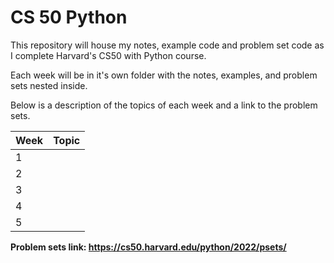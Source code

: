 # CS 50 Python
This repository will house my notes, example code and problem set code as I complete Harvard's CS50 with Python course.

Each week will be in it's own folder with the notes, examples, and problem sets nested inside.

Below is a description of the topics of each week and a link to the problem sets.

|Week|Topic|
|----|-----|
|1| | [Functions & Variables](https://github.com/r0hankrishnan/cs-50-python/tree/main/lecture-0) | 
|2| | [Conditionals](https://github.com/r0hankrishnan/cs-50-python/blob/main/lecture-1/notes.md) |
|3| | [Loops](https://github.com/r0hankrishnan/cs-50-python/blob/main/lecture-2/notes.md) |
|4| | [Exceptions](https://github.com/r0hankrishnan/cs-50-python/blob/main/lecture-3/notes.md) |
|5| | [Libraries](https://github.com/r0hankrishnan/cs-50-python/blob/main/lecture-4/notes.md) |



**Problem sets link: https://cs50.harvard.edu/python/2022/psets/**
